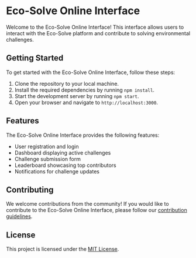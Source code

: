 # Eco-Solve Online Interface

Welcome to the Eco-Solve Online Interface! This interface allows users to interact with the Eco-Solve platform and contribute to solving environmental challenges.

## Getting Started

To get started with the Eco-Solve Online Interface, follow these steps:

1. Clone the repository to your local machine.
2. Install the required dependencies by running `npm install`.
3. Start the development server by running `npm start`.
4. Open your browser and navigate to `http://localhost:3000`.

## Features

The Eco-Solve Online Interface provides the following features:

- User registration and login
- Dashboard displaying active challenges
- Challenge submission form
- Leaderboard showcasing top contributors
- Notifications for challenge updates

## Contributing

We welcome contributions from the community! If you would like to contribute to the Eco-Solve Online Interface, please follow our [contribution guidelines](CONTRIBUTING.md).

## License

This project is licensed under the [MIT License](LICENSE).

